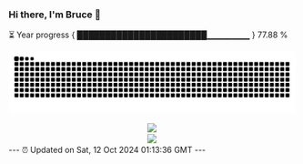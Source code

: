 ### Hi there, I'm Bruce 👋
⏳ Year progress { ███████████████████████▁▁▁▁▁▁▁ } 77.88 %

![](https://raw.githubusercontent.com/Swiftie13st/Swiftie13st/main/assets/github-contribution-grid-snake-dark.svg)


<div align="center"> <img src="https://metrics.lecoq.io/Swiftie13st?template=classic&config.timezone=Asia%2FShanghai"> </div>

<div align="center"> <img src="https://github-readme-streak-stats.herokuapp.com/?user=Swiftie13st" /> </div>
---
⏰ Updated on Sat, 12 Oct 2024 01:13:36 GMT
---


